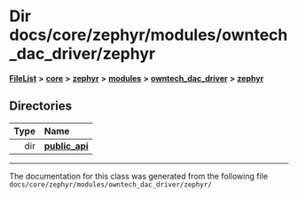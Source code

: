 

# Dir docs/core/zephyr/modules/owntech\_dac\_driver/zephyr



[**FileList**](files.md) **>** [**core**](dir_771164b9325b04f1442f7a3ffa8ecb89.md) **>** [**zephyr**](dir_09002e7ce91f09aeb040dfd1861a47f4.md) **>** [**modules**](dir_6d0fb8ab814c517e7f155fb837e32f72.md) **>** [**owntech\_dac\_driver**](dir_0abf48445921be3f7255b53ec13b4b20.md) **>** [**zephyr**](dir_d911d2f35409edfb85ce6db3facf1635.md)














## Directories

| Type | Name |
| ---: | :--- |
| dir | [**public\_api**](dir_a3b70d2e2f59c7f0c24476313fdba7da.md) <br> |

























































------------------------------
The documentation for this class was generated from the following file `docs/core/zephyr/modules/owntech_dac_driver/zephyr/`

